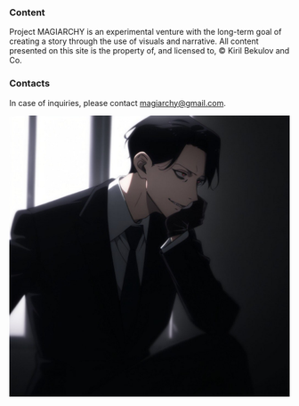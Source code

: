 ### Content
Project MAGIARCHY is an experimental venture with the long-term goal of creating a story through the use of visuals and narrative. All content presented on this site is the property of, and licensed to, © Kiril Bekulov and Co.

### Contacts
In case of inquiries, please contact magiarchy@gmail.com.

![Kiril Bekulov](img/kiril-bekulov.jpg)